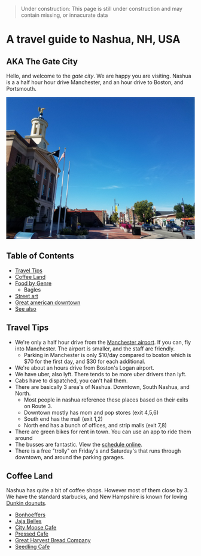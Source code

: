 > Under construction: This page is still under construction and may contain missing, or innacurate data

# A travel guide to Nashua, NH, USA


## AKA The Gate City

Hello, and welcome to the *gate city*. We are happy you are visiting. Nashua is a a half hour hour drive Manchester, and an hour drive to Boston, and Portsmouth.


![Nashua city hall](city.jpg)

## Table of Contents

* [Travel Tips](#travel-tips)
* [Coffee Land](#coffee-land)
* [Food by Genre](#food-by-genre)
  * Bagles
* [Street art](#street-art)
* [Great american downtown](#great-american-downtown)
* [See also](#see-also)

## Travel Tips

* We're only a half hour drive from the [Manchester airport](https://www.flymanchester.com/). If you can, fly into Manchester. The airport is smaller, and the staff are friendly. 
  * Parking in Manchester is only $10/day compared to boston which is $70 for the first day, and $30 for each additional.
* We're about an hours drive from Boston's Logan airport.
* We have uber, also lyft. There tends to be more uber drivers than lyft.
* Cabs have to dispatched, you can't hail them.
* There are basically 3 area's of Nashua. Downtown, South Nashua, and North.
  * Most people in nashua reference these places based on their exits on Route 3.
  * Downtown mostly has mom and pop stores (exit 4,5,6)
  * South end has the mall (exit 1,2)
  * North end has a bunch of offices, and strip malls (exit 7,8)
* There are green bikes for rent in town. You can use an app to ride them around
* The busses are fantastic. View the [schedule online](https://www.nashuanh.gov/456/Routes-Schedules).
* There is a free "trolly" on Friday's and Saturday's that runs through downtown, and around the parking garages.

## Coffee Land

Nashua has quite a bit of coffee shops. However most of them close by 3. We have the standard starbucks, and New Hampshire is known for loving [Dunkin dounuts](https://www.dunkindonuts.com/en).

* [Bonhoeffers](http://www.bonhoefferscafe.com/)
* [Jaja Belles ](https://www.jajabelles.com/blank-c13dw)
* [City Moose Cafe](http://www.citymoosenh.com/)
* [Pressed Cafe](http://www.pressedcafe.com/)
* [Great Harvest Bread Company](http://greatharvestnashua.com/)
* [Seedling Cafe](http://theseedlingcafe.com)

